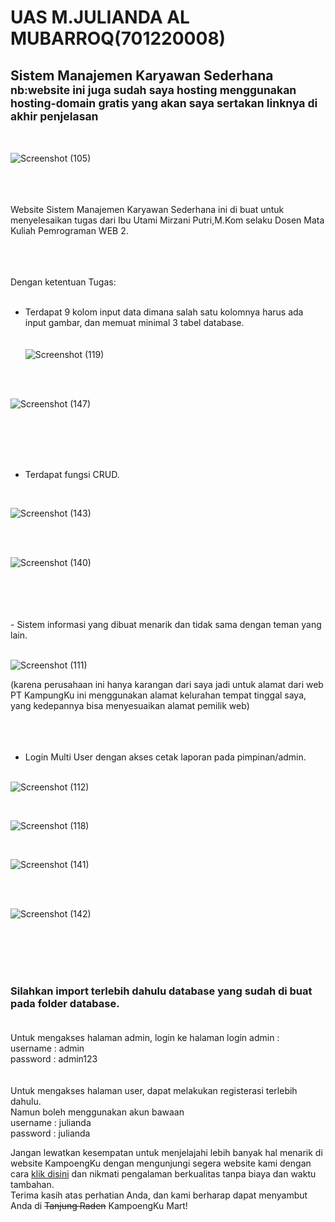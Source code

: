 # UAS M.JULIANDA AL MUBARROQ(701220008) <br>
## Sistem Manajemen Karyawan Sederhana <small>nb:website ini juga sudah saya hosting menggunakan hosting-domain gratis yang akan saya sertakan linknya di akhir penjelasan</small>
<br>

![Screenshot (105)](https://github.com/Mr07Nandut/UASM.JULIANDA-701220008-ALMUBARROQ/assets/147566714/88ded801-c2d4-42e7-888f-102f9b76c9a8)
<br>
<br>
<br>
<br>
<p>Website Sistem Manajemen Karyawan Sederhana ini di buat untuk menyelesaikan tugas dari Ibu Utami Mirzani Putri,M.Kom selaku Dosen Mata Kuliah Pemrograman WEB 2.
</p>

<br>
<br>
<br>
Dengan ketentuan Tugas: <br><br>

- Terdapat 9 kolom input data dimana salah satu kolomnya harus ada input gambar, dan memuat minimal 3 tabel database. <br><br><br>
![Screenshot (119)](https://github.com/Mr07Nandut/UASM.JULIANDA-701220008-ALMUBARROQ/assets/147566714/28ed4374-81e5-4695-acc2-2ae0fca680db)
<br>
<br>

 ![Screenshot (147)](https://github.com/Mr07Nandut/UASM.JULIANDA-701220008-ALMUBARROQ/assets/147566714/011dc058-8776-4527-be41-2aea16f9454c)

<br>
<br>
<br>
<br>

- Terdapat fungsi CRUD.<br>
<br>

![Screenshot (143)](https://github.com/Mr07Nandut/UASM.JULIANDA-701220008-ALMUBARROQ/assets/147566714/ed66853b-202d-46bd-bc32-e39ec3dd6abb)

<br>
<br>

![Screenshot (140)](https://github.com/Mr07Nandut/UASM.JULIANDA-701220008-ALMUBARROQ/assets/147566714/e7fc1fd0-71f7-47f0-8de9-65713cb9dca5)

<br>
<br>
<br>
<br>
- Sistem informasi yang dibuat menarik dan tidak sama dengan teman yang lain.<br><br>

![Screenshot (111)](https://github.com/Mr07Nandut/UASM.JULIANDA-701220008-ALMUBARROQ/assets/147566714/95722483-e307-45b6-8d57-58065e0f4702)

(karena perusahaan ini hanya karangan dari saya jadi untuk alamat dari web PT KampungKu ini menggunakan alamat kelurahan tempat tinggal saya, yang kedepannya bisa menyesuaikan alamat pemilik web) 
<br>
<br>
<br>
<br>

- Login Multi User dengan akses cetak laporan pada pimpinan/admin.<br><br>

![Screenshot (112)](https://github.com/Mr07Nandut/UASM.JULIANDA-701220008-ALMUBARROQ/assets/147566714/a0a9a1e4-f224-4c11-8f5e-6424035cf281)

<br>

![Screenshot (118)](https://github.com/Mr07Nandut/UASM.JULIANDA-701220008-ALMUBARROQ/assets/147566714/17190a1c-d95c-4947-8314-7aca5d23a280)

<br>

![Screenshot (141)](https://github.com/Mr07Nandut/UASM.JULIANDA-701220008-ALMUBARROQ/assets/147566714/441e9d1f-e6ae-4119-85ce-4a6da59d2a53)

<br>
<br>

![Screenshot (142)](https://github.com/Mr07Nandut/UASM.JULIANDA-701220008-ALMUBARROQ/assets/147566714/f6cfe402-3f65-40d4-9dd8-eb1903cfd759)

<br>
<br>
<br>
<br>

### Silahkan import terlebih dahulu database yang sudah di buat pada folder database. <br><br>

Untuk mengakses halaman admin, login ke halaman login admin :<br>
username : admin	<br>
password : admin123 <br>
<br>
<br>
Untuk mengakses halaman user, dapat melakukan registerasi terlebih dahulu.<br>
Namun boleh menggunakan akun bawaan <br>
username : julianda<br>
password : julianda<br>
<p>
Jangan lewatkan kesempatan untuk menjelajahi lebih banyak hal menarik di website KampoengKu dengan mengunjungi segera website kami dengan cara <a href="https://uas-m.000webhostapp.com/">klik disini</a> dan nikmati pengalaman berkualitas tanpa biaya dan waktu tambahan.<br> Terima kasih atas perhatian Anda, dan kami berharap dapat menyambut Anda di <s>Tanjung Raden</s> KampoengKu Mart! </p>
